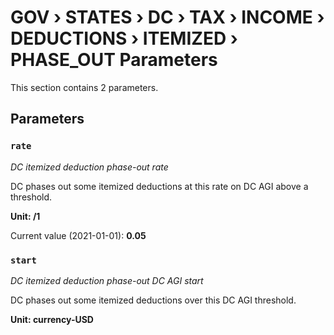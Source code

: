 # GOV › STATES › DC › TAX › INCOME › DEDUCTIONS › ITEMIZED › PHASE_OUT Parameters

This section contains 2 parameters.

## Parameters

### `rate`
*DC itemized deduction phase-out rate*

DC phases out some itemized deductions at this rate on DC AGI above a threshold.

**Unit: /1**

Current value (2021-01-01): **0.05**


### `start`
*DC itemized deduction phase-out DC AGI start*

DC phases out some itemized deductions over this DC AGI threshold.

**Unit: currency-USD**

